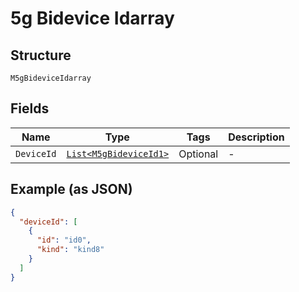 
# 5g Bidevice Idarray

## Structure

`M5gBideviceIdarray`

## Fields

| Name | Type | Tags | Description |
|  --- | --- | --- | --- |
| `DeviceId` | [`List<M5gBideviceId1>`](../../doc/models/5g-bidevice-id-1.md) | Optional | - |

## Example (as JSON)

```json
{
  "deviceId": [
    {
      "id": "id0",
      "kind": "kind8"
    }
  ]
}
```

